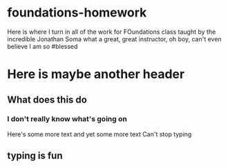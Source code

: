 # foundations-homework
Here is where I turn in all of the work for FOundations class taught by the incredible Jonathan Soma what a great, great instructor, oh boy, can't even believe I am so #blessed
# Here is maybe another header
## What does this do
### I don't really know what's going on
Here's some more text
and yet some more text
Can't stop typing
## typing is fun
